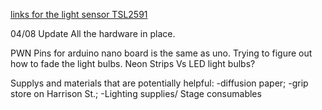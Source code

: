 [links for the light sensor TSL2591](https://learn.adafruit.com/adafruit-tsl2591/wiring-and-test)

04/08 Update
All the hardware in place.

PWN Pins for arduino nano board is the same as uno. Trying to figure out how to fade the light bulbs.
Neon Strips Vs LED light bulbs?

Supplys and materials that are potentially helpful:
-diffusion paper;
-grip store on Harrison St.;
-Lighting supplies/ Stage consumables
